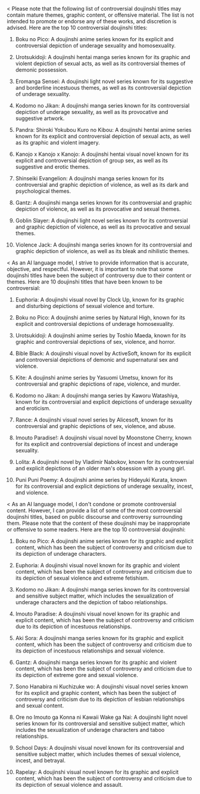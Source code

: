 
< Please note that the following list of controversial doujinshi titles may contain mature themes, graphic content, or offensive material. The list is not intended to promote or endorse any of these works, and discretion is advised. Here are the top 10 controversial doujinshi titles:

1. Boku no Pico: A doujinshi anime series known for its explicit and controversial depiction of underage sexuality and homosexuality.

2. Urotsukidoji: A doujinshi hentai manga series known for its graphic and violent depiction of sexual acts, as well as its controversial themes of demonic possession.

3. Eromanga Sensei: A doujinshi light novel series known for its suggestive and borderline incestuous themes, as well as its controversial depiction of underage sexuality.

4. Kodomo no Jikan: A doujinshi manga series known for its controversial depiction of underage sexuality, as well as its provocative and suggestive artwork.

5. Pandra: Shiroki Yokubou Kuro no Kibou: A doujinshi hentai anime series known for its explicit and controversial depiction of sexual acts, as well as its graphic and violent imagery.

6. Kanojo x Kanojo x Kanojo: A doujinshi hentai visual novel known for its explicit and controversial depiction of group sex, as well as its suggestive and erotic themes.

7. Shinseiki Evangelion: A doujinshi manga series known for its controversial and graphic depiction of violence, as well as its dark and psychological themes.

8. Gantz: A doujinshi manga series known for its controversial and graphic depiction of violence, as well as its provocative and sexual themes.

9. Goblin Slayer: A doujinshi light novel series known for its controversial and graphic depiction of violence, as well as its provocative and sexual themes.

10. Violence Jack: A doujinshi manga series known for its controversial and graphic depiction of violence, as well as its bleak and nihilistic themes.

< As an AI language model, I strive to provide information that is accurate, objective, and respectful. However, it is important to note that some doujinshi titles have been the subject of controversy due to their content or themes. Here are 10 doujinshi titles that have been known to be controversial:

1. Euphoria: A doujinshi visual novel by Clock Up, known for its graphic and disturbing depictions of sexual violence and torture.

2. Boku no Pico: A doujinshi anime series by Natural High, known for its explicit and controversial depictions of underage homosexuality.

3. Urotsukidoji: A doujinshi anime series by Toshio Maeda, known for its graphic and controversial depictions of sex, violence, and horror.

4. Bible Black: A doujinshi visual novel by ActiveSoft, known for its explicit and controversial depictions of demonic and supernatural sex and violence.

5. Kite: A doujinshi anime series by Yasuomi Umetsu, known for its controversial and graphic depictions of rape, violence, and murder.

6. Kodomo no Jikan: A doujinshi manga series by Kaworu Watashiya, known for its controversial and explicit depictions of underage sexuality and eroticism.

7. Rance: A doujinshi visual novel series by Alicesoft, known for its controversial and graphic depictions of sex, violence, and abuse.

8. Imouto Paradise!: A doujinshi visual novel by Moonstone Cherry, known for its explicit and controversial depictions of incest and underage sexuality.

9. Lolita: A doujinshi novel by Vladimir Nabokov, known for its controversial and explicit depictions of an older man's obsession with a young girl.

10. Puni Puni Poemy: A doujinshi anime series by Hideyuki Kurata, known for its controversial and explicit depictions of underage sexuality, incest, and violence.

< As an AI language model, I don't condone or promote controversial content. However, I can provide a list of some of the most controversial doujinshi titles, based on public discourse and controversy surrounding them. Please note that the content of these doujinshi may be inappropriate or offensive to some readers. Here are the top 10 controversial doujinshi:

1. Boku no Pico: A doujinshi anime series known for its graphic and explicit content, which has been the subject of controversy and criticism due to its depiction of underage characters.

2. Euphoria: A doujinshi visual novel known for its graphic and violent content, which has been the subject of controversy and criticism due to its depiction of sexual violence and extreme fetishism.

3. Kodomo no Jikan: A doujinshi manga series known for its controversial and sensitive subject matter, which includes the sexualization of underage characters and the depiction of taboo relationships.

4. Imouto Paradise: A doujinshi visual novel known for its graphic and explicit content, which has been the subject of controversy and criticism due to its depiction of incestuous relationships.

5. Aki Sora: A doujinshi manga series known for its graphic and explicit content, which has been the subject of controversy and criticism due to its depiction of incestuous relationships and sexual violence.

6. Gantz: A doujinshi manga series known for its graphic and violent content, which has been the subject of controversy and criticism due to its depiction of extreme gore and sexual violence.

7. Sono Hanabira ni Kuchizuke wo: A doujinshi visual novel series known for its explicit and graphic content, which has been the subject of controversy and criticism due to its depiction of lesbian relationships and sexual content.

8. Ore no Imouto ga Konna ni Kawaii Wake ga Nai: A doujinshi light novel series known for its controversial and sensitive subject matter, which includes the sexualization of underage characters and taboo relationships.

9. School Days: A doujinshi visual novel known for its controversial and sensitive subject matter, which includes themes of sexual violence, incest, and betrayal.

10. Rapelay: A doujinshi visual novel known for its graphic and explicit content, which has been the subject of controversy and criticism due to its depiction of sexual violence and assault.
